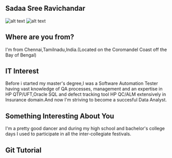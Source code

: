 ## Sadaa Sree Ravichandar
![alt text](https://github.com/illinoistech-itm/sravichandar/blob/master/ITMD-521/Images/Post%20HSB%20Picture.jpg "Sadaa")
![alt text](https://github.com/illinoistech-itm/sravichandar/blob/master/ITMD-521/Images/Independent.jpg "Independent women")
## Where are you from?
I'm from Chennai,Tamilnadu,India.(Located on the Coromandel Coast off the Bay of Bengal) 
## IT Interest
Before i started my master's degree,I was a Software Automation Tester having vast knowledge of QA processes, management and an expertise in HP QTP/UFT,Oracle SQL and defect tracking tool HP QC/ALM extensively in Insurance domain.And now I'm striving to become a succesful Data Analyst.
## Something Interesting About You
I'm a pretty good dancer and during my high school and bachelor's college days I used to participate in all the inter-collegiate festivals.
## Git Tutorial
